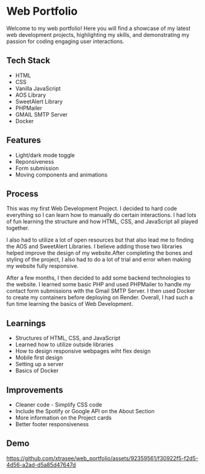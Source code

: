 
# Web Portfolio

Welcome to my web portfolio! Here you will find a showcase of my latest web development projects, highlighting my skills, and demonstrating my passion for coding engaging user interactions.

## Tech Stack

- HTML
- CSS
- Vanilla JavaScript
- AOS Library
- SweetAlert Library
- PHPMailer
- GMAIL SMTP Server
- Docker

## Features

- Light/dark mode toggle
- Reponsiveness
- Form submission
- Moving components and animations

## Process

This was my first Web Development Project. I decided to hard code everything so I can learn how to manually do certain interactions. I had lots of fun learning the structure and how HTML, CSS, and JavaScript all played together.

I also had to utilize a lot of open resources but that also lead me to finding the AOS and SweetAlert Libraries. I believe adding those two libraries helped improve the design of my website.After completing the bones and styling of the project, I also had to do a lot of trial and error when making my website fully responsive.

After a few months, I then decided to add some backend technologies to the website. I learned some basic PHP and used PHPMailer to handle my contact form submissions with the Gmail SMTP Server. I then used Docker to create my containers before deploying on Render. Overall, I had such a fun time learning the basics of Web Development.

## Learnings

- Structures of HTML, CSS, and JavaScript
- Learned how to utilize outside libraries
- How to design responsive webpages wiht flex design
- Mobile first design
- Setting up a server
- Basics of Docker

## Improvements

- Cleaner code - Simplify CSS code
- Include the Spotify or Google API on the About Section
- More information on the Project cards
- Better footer responsiveness

## Demo 

https://github.com/xtrasee/web_portfolio/assets/92359561/f30922f5-f2d5-4d56-a2ad-d5a85d47647d
